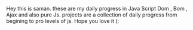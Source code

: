 Hey this is saman.
 these are my daily progress in Java Script Dom , Bom , Ajax and also pure Js. 
 projects are a collection of daily progress from begining to pro levels of js.
 Hope you love it (:
